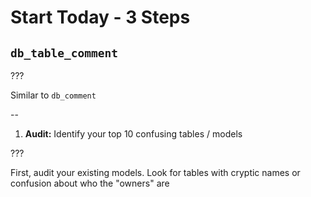 # Start Today - 3 Steps

## `db_table_comment`

???

Similar to `db_comment`

--

1. **Audit:** Identify your top 10 confusing tables / models

???

First, audit your existing models. Look for tables with cryptic names or confusion about who the "owners" are
